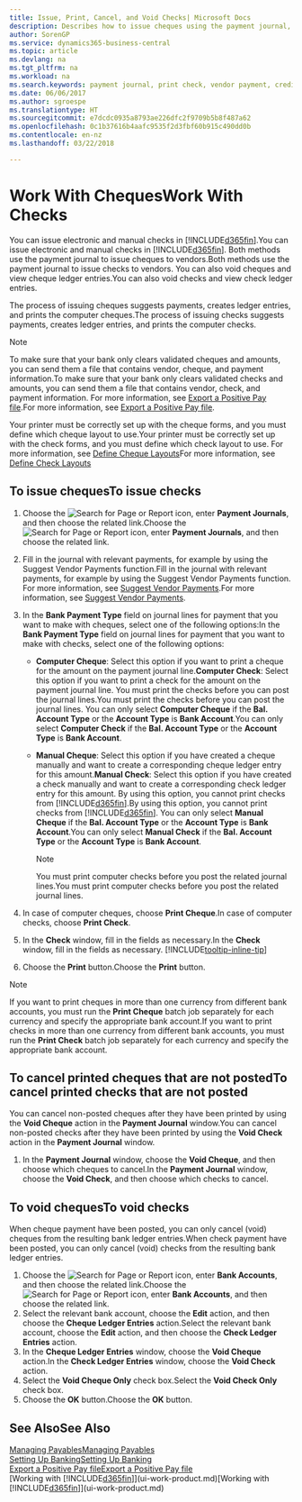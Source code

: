 ```yaml
---
title: Issue, Print, Cancel, and Void Checks| Microsoft Docs
description: Describes how to issue cheques using the payment journal, print cheques, and void or view cheque ledger entries in Business Central.
author: SorenGP
ms.service: dynamics365-business-central
ms.topic: article
ms.devlang: na
ms.tgt_pltfrm: na
ms.workload: na
ms.search.keywords: payment journal, print check, vendor payment, creditor, debt, balance due, AP
ms.date: 06/06/2017
ms.author: sgroespe
ms.translationtype: HT
ms.sourcegitcommit: e7dcdc0935a8793ae226dfc2f9709b5b8f487a62
ms.openlocfilehash: 0c1b37616b4aafc9535f2d3fbf60b915c490dd0b
ms.contentlocale: en-nz
ms.lasthandoff: 03/22/2018

---
```

# <a name="work-with-checks"></a><span data-ttu-id="9663d-103">Work With Cheques</span><span class="sxs-lookup"><span data-stu-id="9663d-103">Work With Checks</span></span>
<span data-ttu-id="9663d-104">You can issue electronic and manual checks in [!INCLUDE[d365fin](includes/d365fin_md.md)].</span><span class="sxs-lookup"><span data-stu-id="9663d-104">You can issue electronic and manual checks in [!INCLUDE[d365fin](includes/d365fin_md.md)].</span></span> <span data-ttu-id="9663d-105">Both methods use the payment journal to issue cheques to vendors.</span><span class="sxs-lookup"><span data-stu-id="9663d-105">Both methods use the payment journal to issue checks to vendors.</span></span> <span data-ttu-id="9663d-106">You can also void cheques and view cheque ledger entries.</span><span class="sxs-lookup"><span data-stu-id="9663d-106">You can also void checks and view check ledger entries.</span></span>

<span data-ttu-id="9663d-107">The process of issuing cheques suggests payments, creates ledger entries, and prints the computer cheques.</span><span class="sxs-lookup"><span data-stu-id="9663d-107">The process of issuing checks suggests payments, creates ledger entries, and prints the computer checks.</span></span>

> [!NOTE]  
>   <span data-ttu-id="9663d-108">To make sure that your bank only clears validated cheques and amounts, you can send them a file that contains vendor, cheque, and payment information.</span><span class="sxs-lookup"><span data-stu-id="9663d-108">To make sure that your bank only clears validated checks and amounts, you can send them a file that contains vendor, check, and payment information.</span></span> <span data-ttu-id="9663d-109">For more information, see [Export a Positive Pay file](finance-how-positive-pay.md).</span><span class="sxs-lookup"><span data-stu-id="9663d-109">For more information, see [Export a Positive Pay file](finance-how-positive-pay.md).</span></span>

<span data-ttu-id="9663d-110">Your printer must be correctly set up with the cheque forms, and you must define which cheque layout to use.</span><span class="sxs-lookup"><span data-stu-id="9663d-110">Your printer must be correctly set up with the check forms, and you must define which check layout to use.</span></span> <span data-ttu-id="9663d-111">For more information, see [Define Cheque Layouts](finance-how-define-check-layouts.md)</span><span class="sxs-lookup"><span data-stu-id="9663d-111">For more information, see [Define Check Layouts](finance-how-define-check-layouts.md)</span></span>

## <a name="to-issue-checks"></a><span data-ttu-id="9663d-112">To issue cheques</span><span class="sxs-lookup"><span data-stu-id="9663d-112">To issue checks</span></span>
1. <span data-ttu-id="9663d-113">Choose the ![Search for Page or Report](media/ui-search/search_small.png "Search for Page or Report icon") icon, enter **Payment Journals**, and then choose the related link.</span><span class="sxs-lookup"><span data-stu-id="9663d-113">Choose the ![Search for Page or Report](media/ui-search/search_small.png "Search for Page or Report icon") icon, enter **Payment Journals**, and then choose the related link.</span></span>
2. <span data-ttu-id="9663d-114">Fill in the journal with relevant payments, for example by using the Suggest Vendor Payments function.</span><span class="sxs-lookup"><span data-stu-id="9663d-114">Fill in the journal with relevant payments, for example by using the Suggest Vendor Payments function.</span></span> <span data-ttu-id="9663d-115">For more information, see [Suggest Vendor Payments](payables-how-suggest-vendor-payments.md).</span><span class="sxs-lookup"><span data-stu-id="9663d-115">For more information, see [Suggest Vendor Payments](payables-how-suggest-vendor-payments.md).</span></span>
3. <span data-ttu-id="9663d-116">In the **Bank Payment Type** field on journal lines for payment that you want to make with cheques, select one of the following options:</span><span class="sxs-lookup"><span data-stu-id="9663d-116">In the **Bank Payment Type** field on journal lines for payment that you want to make with checks, select one of the following options:</span></span>

   * <span data-ttu-id="9663d-117">**Computer Cheque**: Select this option if you want to print a cheque for the amount on the payment journal line.</span><span class="sxs-lookup"><span data-stu-id="9663d-117">**Computer Check**: Select this option if you want to print a check for the amount on the payment journal line.</span></span> <span data-ttu-id="9663d-118">You must print the checks before you can post the journal lines.</span><span class="sxs-lookup"><span data-stu-id="9663d-118">You must print the checks before you can post the journal lines.</span></span> <span data-ttu-id="9663d-119">You can only select **Computer Cheque** if the **Bal. Account Type** or the **Account Type** is **Bank Account**.</span><span class="sxs-lookup"><span data-stu-id="9663d-119">You can only select **Computer Check** if the **Bal. Account Type** or the **Account Type** is **Bank Account**.</span></span>
   * <span data-ttu-id="9663d-120">**Manual Cheque**: Select this option if you have created a cheque manually and want to create a corresponding cheque ledger entry for this amount.</span><span class="sxs-lookup"><span data-stu-id="9663d-120">**Manual Check**: Select this option if you have created a check manually and want to create a corresponding check ledger entry for this amount.</span></span> <span data-ttu-id="9663d-121">By using this option, you cannot print checks from [!INCLUDE[d365fin](includes/d365fin_md.md)].</span><span class="sxs-lookup"><span data-stu-id="9663d-121">By using this option, you cannot print checks from [!INCLUDE[d365fin](includes/d365fin_md.md)].</span></span> <span data-ttu-id="9663d-122">You can only select **Manual Cheque** if the **Bal. Account Type** or the **Account Type** is **Bank Account**.</span><span class="sxs-lookup"><span data-stu-id="9663d-122">You can only select **Manual Check** if the **Bal. Account Type** or the **Account Type** is **Bank Account**.</span></span>

     > [!NOTE]  
     >   <span data-ttu-id="9663d-123">You must print computer checks before you post the related journal lines.</span><span class="sxs-lookup"><span data-stu-id="9663d-123">You must print computer checks before you post the related journal lines.</span></span>
4. <span data-ttu-id="9663d-124">In case of computer cheques, choose **Print Cheque**.</span><span class="sxs-lookup"><span data-stu-id="9663d-124">In case of computer checks, choose **Print Check**.</span></span>
5. <span data-ttu-id="9663d-125">In the **Check** window, fill in the fields as necessary.</span><span class="sxs-lookup"><span data-stu-id="9663d-125">In the **Check** window, fill in the fields as necessary.</span></span> [!INCLUDE[tooltip-inline-tip](includes/tooltip-inline-tip_md.md)]
6. <span data-ttu-id="9663d-126">Choose the **Print** button.</span><span class="sxs-lookup"><span data-stu-id="9663d-126">Choose the **Print** button.</span></span>

> [!NOTE]  
>   <span data-ttu-id="9663d-127">If you want to print cheques in more than one currency from different bank accounts, you must run the **Print Cheque** batch job separately for each currency and specify the appropriate bank account.</span><span class="sxs-lookup"><span data-stu-id="9663d-127">If you want to print checks in more than one currency from different bank accounts, you must run the **Print Check** batch job separately for each currency and specify the appropriate bank account.</span></span>

## <a name="to-cancel-printed-checks-that-are-not-posted"></a><span data-ttu-id="9663d-128">To cancel printed cheques that are not posted</span><span class="sxs-lookup"><span data-stu-id="9663d-128">To cancel printed checks that are not posted</span></span>
<span data-ttu-id="9663d-129">You can cancel non-posted cheques after they have been printed by using the **Void Cheque** action in the **Payment Journal** window.</span><span class="sxs-lookup"><span data-stu-id="9663d-129">You can cancel non-posted checks after they have been printed by using the **Void Check** action in the **Payment Journal** window.</span></span>

1. <span data-ttu-id="9663d-130">In the **Payment Journal** window, choose the **Void Cheque**, and then choose which cheques to cancel.</span><span class="sxs-lookup"><span data-stu-id="9663d-130">In the **Payment Journal** window, choose the **Void Check**, and then choose which checks to cancel.</span></span>

## <a name="to-void-checks"></a><span data-ttu-id="9663d-131">To void cheques</span><span class="sxs-lookup"><span data-stu-id="9663d-131">To void checks</span></span>
<span data-ttu-id="9663d-132">When cheque payment have been posted, you can only cancel (void) cheques from the resulting bank ledger entries.</span><span class="sxs-lookup"><span data-stu-id="9663d-132">When check payment have been posted, you can only cancel (void) checks from the resulting bank ledger entries.</span></span>

1. <span data-ttu-id="9663d-133">Choose the ![Search for Page or Report](media/ui-search/search_small.png "Search for Page or Report icon") icon, enter **Bank Accounts**, and then choose the related link.</span><span class="sxs-lookup"><span data-stu-id="9663d-133">Choose the ![Search for Page or Report](media/ui-search/search_small.png "Search for Page or Report icon") icon, enter **Bank Accounts**, and then choose the related link.</span></span>
2. <span data-ttu-id="9663d-134">Select the relevant bank account, choose the **Edit** action, and then choose the **Cheque Ledger Entries** action.</span><span class="sxs-lookup"><span data-stu-id="9663d-134">Select the relevant bank account, choose the **Edit** action, and then choose the **Check Ledger Entries** action.</span></span>
3. <span data-ttu-id="9663d-135">In the **Cheque Ledger Entries** window, choose the **Void Cheque** action.</span><span class="sxs-lookup"><span data-stu-id="9663d-135">In the **Check Ledger Entries** window, choose the **Void Check** action.</span></span>
4. <span data-ttu-id="9663d-136">Select the **Void Cheque Only** check box.</span><span class="sxs-lookup"><span data-stu-id="9663d-136">Select the **Void Check Only** check box.</span></span>
5. <span data-ttu-id="9663d-137">Choose the **OK** button.</span><span class="sxs-lookup"><span data-stu-id="9663d-137">Choose the **OK** button.</span></span>

## <a name="see-also"></a><span data-ttu-id="9663d-138">See Also</span><span class="sxs-lookup"><span data-stu-id="9663d-138">See Also</span></span>
[<span data-ttu-id="9663d-139">Managing Payables</span><span class="sxs-lookup"><span data-stu-id="9663d-139">Managing Payables</span></span>](payables-manage-payables.md)  
[<span data-ttu-id="9663d-140">Setting Up Banking</span><span class="sxs-lookup"><span data-stu-id="9663d-140">Setting Up Banking</span></span>](bank-setup-banking.md)  
[<span data-ttu-id="9663d-141">Export a Positive Pay file</span><span class="sxs-lookup"><span data-stu-id="9663d-141">Export a Positive Pay file</span></span>](finance-how-positive-pay.md)  
<span data-ttu-id="9663d-142">[Working with [!INCLUDE[d365fin](includes/d365fin_md.md)]](ui-work-product.md)</span><span class="sxs-lookup"><span data-stu-id="9663d-142">[Working with [!INCLUDE[d365fin](includes/d365fin_md.md)]](ui-work-product.md)</span></span>  

